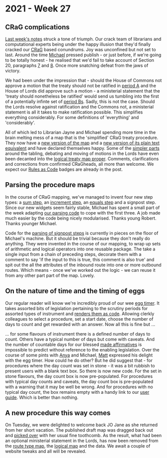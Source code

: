 # 2021 - Week 27

## CRaG complications

[Last week's notes](https://ukparliament.github.io/ontologies/meta/weeknotes/2021/26/) struck a tone of triumph. Our crack team of librarians and computational experts being under the happy illusion that they'd finally cracked our [CRaG](https://www.legislation.gov.uk/ukpga/2010/25/contents) based conundrums. Joy was unconfined but not set to last. Around the time [Michael](https://twitter.com/fantasticlife) pressed publish - or just before, if we're going to be totally honest - he realised that we'd fail to take account of Section 20, paragraphs [7](https://www.legislation.gov.uk/ukpga/2010/25/section/20#section-20-7) and [8](https://www.legislation.gov.uk/ukpga/2010/25/section/20#section-20-8). Once more snatching defeat from the jaws of victory.

We had been under the impression that - should the House of Commons not approve a motion that the treaty should not be ratified in [period A](https://www.legislation.gov.uk/ukpga/2010/25/section/20#section-20-2) and the House of Lords did approve such a motion - a ministerial statement that the 'treaty should nonetheless be ratified' would send us tumbling into the first of a potentially infinte set of [period Bs](https://www.legislation.gov.uk/ukpga/2010/25/section/20#section-20-5). Sadly, this is not the case. Should the Lords resolve against ratification and the Commons not, a ministerial statement is all it takes to make ratification possible. This simplifies everything considerably. For some definitions of 'everything' and 'considerably'.

All of which led to Librarian Jayne and Michael spending more time in the brain melting mess of a map that is the 'simplified' CRaG treaty procedure. They now have a [new version of the map](https://ukparliament.github.io/ontologies/procedure/flowcharts/crag-treaties/logic-gates/redux/redux.pdf) and a [new version of its plain text equivalent](https://ukparliament.github.io/ontologies/procedure/flowcharts/crag-treaties/logic-gates/redux/) and have declared themselves happy. Some of the [simpler parts](https://trello.com/c/bCq9iuBR/131-remap-treaties) around the tabling, debating and moving of motions in the Lords have even been decanted into the [logical treaty map proper](https://ukparliament.github.io/ontologies/procedure/flowcharts/crag-treaties/logic-gates/crag-treaties.pdf). Comments, clarifications and corrections from confirmed CRaGheads, all more than welcome. We expect our [Rules as Code](https://oecd-opsi.org/projects/rulesascode/) badges are already in the post.

## Parsing the procedure maps

In the course of CRaG mapping, we've managed to invent four new step types: a [sum step](https://api.parliament.uk/procedures/comments/sum_step.rb.html), an [increment step](https://api.parliament.uk/procedures/comments/increment_step.rb.html), an [equals step](https://api.parliament.uk/procedures/comments/equals_step.rb.html) and a signpost step. Since our new widgets seem fairly stable, Michael has spent a small part of the week adapting [our parsing code](https://api.parliament.uk/procedures/meta/comments) to cope with the first three. A job made much easier by the code being nicely modularised. Thanks young Robert. Thanks younger Michael.

Code for the [parsing of signpost steps](https://trello.com/c/ALIjQdvs/145-add-code-to-parse-routes-from-signpost-steps) is currently in pieces on the floor of Michael's machine. But it should be trivial because they don't really do anything. They were invented in the course of our mapping, to wrap up sets of arithmetic and logical operators into one reusable package. The take a single input from a chain of preceding steps, decorate them with a comment to say 'if the input to this is true, this comment is also true' and spit out the all the attributes of the inbound route into one or more outbound routes. Which means - once we've worked out the logic - we can reuse it from any other part part of the map. Lovely.

## On the nature of time and the timing of eggs

Our regular reader will know we're incredibly proud of our wee [egg timer](https://parliament-calendar.herokuapp.com/). It takes assorted bits of legislation pertaining to the scrutiny periods for assorted types of instrument and [renders them as code](https://parliament-calendar.herokuapp.com/meta/comments). Allowing clerkly colleagues to select a procedure, set a start date, choose the number of days to count and get rewarded with an answer. Now all this is fine but ...

... for some flavours of instrument there is a defined number of days to count. Others have a typical number of days but come with caveats. And the number of countable days for our blessed [made affirmatives](https://ukparliament.github.io/ontologies/procedure/flowcharts/sis/logic-gates/made-affirmative.pdf) is impossible to predict without reference to the enabling legislation. Over the course of some pints with [Anya](https://twitter.com/bitten_) and Michael, [Matt](https://twitter.com/MattKorris) expressed his delight with the egg timer. How could he do other? But he did suggest that - for procedures where the day count was set in stone - it was a bit rubbish to present users with a blank text box. So there is now new code. For the set in stone flavours, the day count box is now pre-populated. For procedures with typical day counts and caveats, the day count box is pre-populated with a warning that it may be well be wrong. And for procedures with no typical day count, the box remains empty with a handy link to our [user guide](https://parliament-calendar.herokuapp.com/meta/using). Which is better than nothing.

## A new procedure this way comes

On Tuesday, we were delighted to welcome back JO Jane as she returned from her short vacation. The published draft map was dragged back out and [picked over](https://trello.com/c/F1etoEdn/26-edits-to-procedure-maps-from-jw) with her usual fine toothcomb. As the result, what had been an optional ministerial statement in the Lords, has now been removed from the [route type map](https://ukparliament.github.io/ontologies/procedure/flowcharts/published-drafts-under-euwa/published-drafts-under-euwa.pdf), the [logical map](https://ukparliament.github.io/ontologies/procedure/flowcharts/published-drafts-under-euwa/logic-gates/published-drafts-under-euwa.pdf) and the data. We await a couple of website tweaks and all will be revealed.


